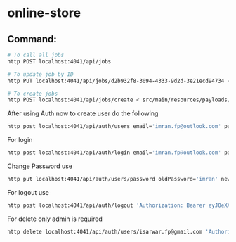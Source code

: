 # online-store

## Command:
```bash
# To call all jobs
http POST localhost:4041/api/jobs

# To update job by ID
http PUT localhost:4041/api/jobs/d2b932f8-3094-4333-9d2d-3e21ecd94734 < src/main/resources/payloads/jobsInfo.json

# To create jobs
http POST localhost:4041/api/jobs/create < src/main/resources/payloads/jobsInfo.json
```

After using Auth now to create user do the following
```bash
http post localhost:4041/api/auth/users email='imran.fp@outlook.com' password='imran'
```

For login
```bash
http post localhost:4041/api/auth/login email='imran.fp@outlook.com' password='imran'
```

Change Password use
```bash
http put localhost:4041/api/auth/users/password oldPassword='imran' newPassword='sarwar' 'Authorization: Bearer eyJ0eXAiOiJKV1QiLCJhbGciOiJIUzI1NiJ9.eyJleHAiOjE3NTU4MDI2MzAsImlhdCI6MTc1NTcxNjIzMCwianRpIjoiMTU3YTRjNzQ2MTFiZDgyMTZhYzFlNjkzZWY4MjQ2YTAifQ.XpA_Uj3xnET9cOFCCULn1fNsw7MRBvOJzpH8yjo3rj0'
```

For logout use
```bash
http post localhost:4041/api/auth/logout 'Authorization: Bearer eyJ0eXAiOiJKV1QiLCJhbGciOiJIUzI1NiJ9.eyJleHAiOjE3NTU4MDI4MTMsImlhdCI6MTc1NTcxNjQxMywianRpIjoiMDU0ODg2NTQ4YjUxYThkOTkwMzRjYjM5MWEyNTZiZTMifQ.EBhUCMhqEXqS5YKb_PWcecPKmvAef5alP7YCQXfQB5I'
```

For delete only admin is required
```bash
http delete localhost:4041/api/auth/users/isarwar.fp@gmail.com 'Authorization: Bearer eyJ0eXAiOiJKV1QiLCJhbGciOiJIUzI1NiJ9.eyJleHAiOjE3NTU4MDMwODksImlhdCI6MTc1NTcxNjY4OSwianRpIjoiMzUxZjYyZjRhZDMzZTE3MGFiNzliZmE2ZjEyMzkzZjMifQ.GAHOM6G8ocWwUfY-fLlXD9BMeaasAQ2aOvu_D5oVtX4'
```